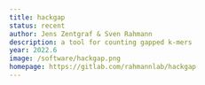 ```yaml
---
title: hackgap
status: recent
author: Jens Zentgraf & Sven Rahmann
description: a tool for counting gapped k-mers
year: 2022.6
image: /software/hackgap.png
homepage: https://gitlab.com/rahmannlab/hackgap
---
```

